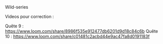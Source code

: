 Wild-series

Videos pour correction : 

Quête 9 : https://www.loom.com/share/8986f535e912477db6201d9d18c84c6b
Quête 10 : https://www.loom.com/share/c01481c2acbd44e9ac47fa8d0191183f
